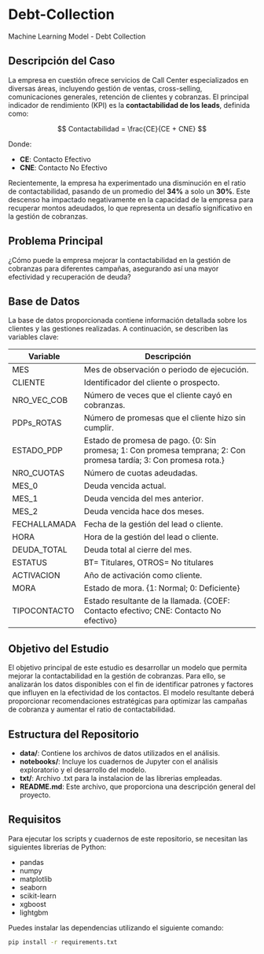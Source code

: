 # Debt-Collection
Machine Learning Model - Debt Collection

## Descripción del Caso

La empresa en cuestión ofrece servicios de Call Center especializados en diversas áreas, incluyendo gestión de ventas, cross-selling, comunicaciones generales, retención de clientes y cobranzas. El principal indicador de rendimiento (KPI) es la **contactabilidad de los leads**, definida como:

$$
Contactabilidad = \frac{CE}{CE + CNE}
$$

Donde:
- **CE**: Contacto Efectivo
- **CNE**: Contacto No Efectivo

Recientemente, la empresa ha experimentado una disminución en el ratio de contactabilidad, pasando de un promedio del **34%** a solo un **30%**. Este descenso ha impactado negativamente en la capacidad de la empresa para recuperar montos adeudados, lo que representa un desafío significativo en la gestión de cobranzas.

## Problema Principal

¿Cómo puede la empresa mejorar la contactabilidad en la gestión de cobranzas para diferentes campañas, asegurando así una mayor efectividad y recuperación de deuda?

## Base de Datos

La base de datos proporcionada contiene información detallada sobre los clientes y las gestiones realizadas. A continuación, se describen las variables clave:

| Variable       | Descripción                                                                 |
|----------------|-----------------------------------------------------------------------------|
| MES            | Mes de observación o periodo de ejecución.                                  |
| CLIENTE        | Identificador del cliente o prospecto.                                      |
| NRO_VEC_COB    | Número de veces que el cliente cayó en cobranzas.                           |
| PDPs_ROTAS     | Número de promesas que el cliente hizo sin cumplir.                         |
| ESTADO_PDP     | Estado de promesa de pago. {0: Sin promesa; 1: Con promesa temprana; 2: Con promesa tardía; 3: Con promesa rota.} |
| NRO_CUOTAS     | Número de cuotas adeudadas.                                                 |
| MES_0          | Deuda vencida actual.                                                       |
| MES_1          | Deuda vencida del mes anterior.                                             |
| MES_2          | Deuda vencida hace dos meses.                                               |
| FECHALLAMADA   | Fecha de la gestión del lead o cliente.                                     |
| HORA           | Hora de la gestión del lead o cliente.                                      |
| DEUDA_TOTAL    | Deuda total al cierre del mes.                                              |
| ESTATUS        | BT= Titulares, OTROS= No titulares                                          |
| ACTIVACION     | Año de activación como cliente.                                             |
| MORA           | Estado de mora. {1: Normal; 0: Deficiente}                                  |
| TIPOCONTACTO   | Estado resultante de la llamada. {COEF: Contacto efectivo; CNE: Contacto No efectivo} |

## Objetivo del Estudio

El objetivo principal de este estudio es desarrollar un modelo que permita mejorar la contactabilidad en la gestión de cobranzas. Para ello, se analizarán los datos disponibles con el fin de identificar patrones y factores que influyen en la efectividad de los contactos. El modelo resultante deberá proporcionar recomendaciones estratégicas para optimizar las campañas de cobranza y aumentar el ratio de contactabilidad.

## Estructura del Repositorio

- **data/**: Contiene los archivos de datos utilizados en el análisis.
- **notebooks/**: Incluye los cuadernos de Jupyter con el análisis exploratorio y el desarrollo del modelo.
- **txt/**: Archivo .txt para la instalacion de las librerias empleadas.
- **README.md**: Este archivo, que proporciona una descripción general del proyecto.

## Requisitos

Para ejecutar los scripts y cuadernos de este repositorio, se necesitan las siguientes librerías de Python:

- pandas
- numpy
- matplotlib
- seaborn
- scikit-learn
- xgboost
- lightgbm

Puedes instalar las dependencias utilizando el siguiente comando:

```bash
pip install -r requirements.txt
